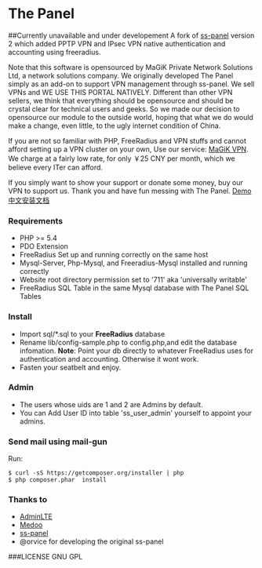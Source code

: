 The Panel
========
##Currently unavailable and under developement
A fork of [ss-panel](https://github.com/orvice/ss-panel) version 2 which added PPTP VPN and IPsec VPN native authentication and accounting using freeradius.

Note that this software is opensourced by MaGiK Private Network Solutions Ltd, a network solutions company. We originally developed The Panel simply as an add-on to support VPN management through ss-panel. We sell VPNs and WE USE THIS PORTAL NATIVELY. Different than other VPN sellers, we think that everything should be opensource and should be crystal clear for technical users and geeks. So we made our decision to opensource our module to the outside world, hoping that what we do would make a change, even little, to the ugly internet condition of China.

If you are not so familiar with PHP, FreeRadius and VPN stuffs and cannot afford setting up a VPN cluster on your own, Use our service: [MaGiK VPN](https://magikpns.com/vpn"). We charge at a fairly low rate, for only ￥25 CNY per month, which we believe every ITer can afford.

If you simply want to show your support or donate some money, buy our VPN to support us. Thank you and have fun messing with The Panel.
[Demo](https://portal.magikpns.com) [中文安装文档](https://github.com/magikpns/ThePanel/wiki/Install-Guide-zh_cn)



### Requirements
* PHP >= 5.4
* PDO Extension
* FreeRadius Set up and running correctly on the same host
* Mysql-Server, Php-Mysql, and Freeradius-Mysql installed and running correctly
* Website root directory permission set to '711' aka 'universally writable'
* FreeRadius SQL Table in the same Mysql database with The Panel SQL Tables

### Install
* Import sql/*.sql to your **FreeRadius** database
* Rename lib/config-sample.php to config.php,and edit the database infomation. **Note**: Point your db directly to whatever FreeRadius uses for authentication and accounting. Otherwise it wont work.
* Fasten your seatbelt and enjoy.

### Admin
* The users whose uids are 1 and 2 are Admins by default.
* You can Add User ID into table 'ss_user_admin' yourself to appoint your admins.

### Send mail using mail-gun
Run:

```
$ curl -sS https://getcomposer.org/installer | php
$ php composer.phar  install
```

### Thanks to

* [AdminLTE](https://github.com/almasaeed2010/AdminLTE)
* [Medoo](https://github.com/catfan/Medoo)
* [ss-panel](https://github.com/orvice/ss-panel)
* @orvice for developing the original ss-panel

###LICENSE
GNU GPL

